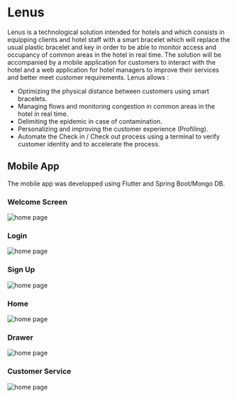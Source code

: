 # Lenus
Lenus is a technological solution intended for hotels and which consists in equipping clients and hotel staff with a smart bracelet which will replace the usual plastic bracelet and key in order to be able to monitor access and occupancy of common areas in the hotel in real time.
The solution will be accompanied by a mobile application for customers to interact with the hotel and a web application for hotel managers to improve their services and better meet customer requirements.
Lenus allows :
- Optimizing the physical distance between customers using smart bracelets.
- Managing flows and monitoring congestion in common areas in the hotel in real time.
- Delimiting the epidemic in case of contamination.
- Personalizing and improving the customer experience (Profiling).
- Automate the Check in / Check out process using a terminal to verify customer identity and to accelerate the process.
## Mobile App

The mobile app was developped using Flutter and Spring Boot/Mongo DB.

### Welcome Screen

![home page](https://github.com/dalijardak/BlackStreet/blob/main/screens/image_large.jpeg)

### Login 

![home page](https://github.com/dalijardak/BlackStreet/blob/main/screens/login_page.jpg)

### Sign Up 

![home page](https://github.com/dalijardak/BlackStreet/blob/main/screens/signup_page.jpg)

### Home

![home page](https://github.com/dalijardak/BlackStreet/blob/main/screens/home_page.jpeg)

### Drawer

![home page](https://github.com/dalijardak/BlackStreet/blob/main/screens/drawer.jpeg)

### Customer Service

![home page](https://github.com/dalijardak/BlackStreet/blob/main/screens/customer_service.jpeg)


